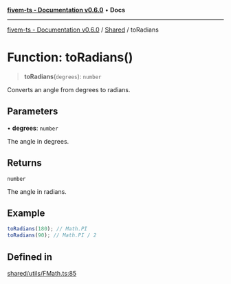 [**fivem-ts - Documentation v0.6.0**](../../../README.md) • **Docs**

***

[fivem-ts - Documentation v0.6.0](../../../README.md) / [Shared](../README.md) / toRadians

# Function: toRadians()

> **toRadians**(`degrees`): `number`

Converts an angle from degrees to radians.

## Parameters

• **degrees**: `number`

The angle in degrees.

## Returns

`number`

The angle in radians.

## Example

```ts
toRadians(180); // Math.PI
toRadians(90); // Math.PI / 2
```

## Defined in

[shared/utils/FMath.ts:85](https://github.com/Purpose-Dev/fivem-ts/blob/main/src/shared/utils/FMath.ts#L85)
